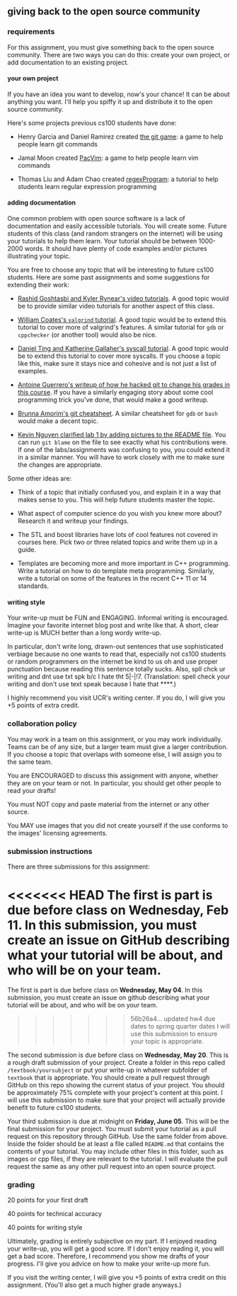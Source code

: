 ## giving back to the open source community

### requirements

For this assignment, you must give something back to the open source community.
There are two ways you can do this: create your own project, or add documentation to an existing project.

#### your own project

If you have an idea you want to develop, now's your chance!
It can be about anything you want.
I'll help you spiffy it up and distribute it to the open source community.

Here's some projects previous cs100 students have done:

* Henry Garcia and Daniel Ramirez created [the git game](https://github.com/hgarc014/git-game): a game to help people learn git commands

* Jamal Moon created [PacVim](https://github.com/jmoon018/PacVim): a game to help people learn vim commands

* Thomas Liu and Adam Chao created [regexProgram](https://github.com/Liniarc/regexProgram): a tutorial to help students learn regular expression programming

#### adding documentation

One common problem with open source software is a lack of documentation and easily accessible tutorials.
You will create some.
Future students of this class (and random strangers on the internet) will be using your tutorials to help them learn.
Your tutorial should be between 1000-2000 words.
It should have plenty of code examples and/or pictures illustrating your topic.

You are free to choose any topic that will be interesting to future cs100 students.
Here are some past assignments and some suggestions for extending their work:

* [Rashid Goshtasbi and Kyler Rynear's video tutorials](https://izbicki.me/blog/videoguide-for-github-vim-bash.html).
A good topic would be to provide similar video tutorials for another aspect of this class.

* [William Coates's `valgrind` tutorial](../../../textbook/tools/valgrind).
A good topic would be to extend this tutorial to cover more of valgrind's features.
A similar tutorial for `gdb` or `cppchecker` (or another tool) would also be nice.

* [Daniel Ting and Katherine Gallaher's syscall tutorial](../../../textbook/assignment-help/syscalls).
A good topic would be to extend this tutorial to cover more syscalls.
If you choose a topic like this, make sure it stays nice and cohesive and is not just a list of examples.

* [Antoine Guerrero's writeup of how he hacked git to change his grades in this course](https://github.com/aguerrero/Faking-Git-Commits).
If you have a similarly engaging story about some cool programming trick you've done, that would make a good writeup.

* [Brunna Amorim's git cheatsheet](../../../textbook/cheatsheets/git-cheatsheet.md).
A similar cheatsheet for `gdb` or `bash` would make a decent topic.

* [Kevin Nguyen clarified lab 1 by adding pictures to the README file](../../lab/lab1-git).
You can run `git blame` on the file to see exactly what his contributions were.
If one of the labs/assignments was confusing to you, you could extend it in a similar manner.
You will have to work closely with me to make sure the changes are appropriate.

Some other ideas are:

* Think of a topic that initially confused you, and explain it in a way that makes sense to you.
This will help future students master the topic.

* What aspect of computer science do you wish you knew more about?
Research it and writeup your findings.

* The STL and boost libraries have lots of cool features not covered in courses here.
Pick two or three related topics and write them up in a guide.

* Templates are becoming more and more important in C++ programming.
Write a tutorial on how to do template meta programming.
Similarly, write a tutorial on some of the features in the recent C++ 11 or 14 standards.

<!--One simple way to format these tutorials is as a "top ten list."  For example, the project might be "the top ten most useful bash commands."  Then provide ten commands from bash and show how they work and why they're useful.-->

#### writing style

Your write-up must be FUN and ENGAGING.
Informal writing is encouraged.
Imagine your favorite internet blog post and write like that.
A short, clear write-up is MUCH better than a long wordy write-up.

In particular, don't write long, drawn-out sentences that use sophisticated verbiage because no one wants to read that, especially not cs100 students or random programmers on the internet be kind to us oh and use proper punctuation because reading this sentence totally sucks.
Also, spll chck ur writing and dnt use txt spk b/c I hate tht 5|-|!7.
(Translation: spell check your writing and don't use text speak because I hate that ****.)

I highly recommend you visit UCR's writing center.
If you do, I will give you +5 points of extra credit.

### collaboration policy

You may work in a team on this assignment, or you may work individually.
Teams can be of any size, but a larger team must give a larger contribution.
If you choose a topic that overlaps with someone else, I will assign you to the same team.

You are ENCOURAGED to discuss this assignment with anyone, whether they are on your team or not.
In particular, you should get other people to read your drafts!

You must NOT copy and paste material from the internet or any other source.

You MAY use images that you did not create yourself if the use conforms to the images' licensing agreements.

### submission instructions

There are three submissions for this assignment:

<<<<<<< HEAD
The first is part is due before class on **Wednesday, Feb 11**.
In this submission, you must create an issue on GitHub describing what your tutorial will be about, and who will be on your team.
=======
The first is part is due before class on **Wednesday, May 04**.
In this submission, you must create an issue on github describing what your tutorial will be about, and who will be on your team.
>>>>>>> 56b26a4... updated hw4 due dates to spring quarter dates
I will use this submission to ensure your topic is appropriate.

The second submission is due before class on **Wednesday, May 20**.
This is a rough draft submission of your project.
Create a folder in this repo called `/textbook/yoursubject` or put your write-up in whatever subfolder of `textbook` that is appropriate.
You should create a pull request through GitHub on this repo showing the current status of your project.
You should be approximately 75% complete with your project's content at this point.
I will use this submission to make sure that your project will actually provide benefit to future cs100 students.

Your third submission is due at midnight on **Friday, June 05**.
This will be the final submission for your project.
You must submit your tutorial as a pull request on this repository through GitHub.
Use the same folder from above.
Inside the folder should be at least a file called `README.md` that contains the contents of your tutorial.
You may include other files in this folder, such as images or cpp files, if they are relevant to the tutorial.
I will evaluate the pull request the same as any other pull request into an open source project.

### grading

20 points for your first draft

40 points for technical accuracy

40 points for writing style

Ultimately, grading is entirely subjective on my part.
If I enjoyed reading your write-up, you will get a good score.
If I don't enjoy reading it, you will get a bad score.
Therefore, I recommend you show me drafts of your progress.
I'll give you advice on how to make your write-up more fun.

If you visit the writing center, I will give you +5 points of extra credit on this assignment.
(You'll also get a much higher grade anyways.)
